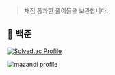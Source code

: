 > 채점 통과한 풀이들을 보관합니다.

## 📌 백준 

[![Solved.ac Profile](http://mazassumnida.wtf/api/v2/generate_badge?boj=softsnail)](https://solved.ac/softsnail/)


![mazandi profile](http://mazandi.herokuapp.com/api?handle=softsnail&theme=warm)
